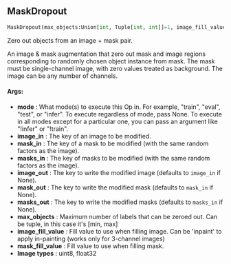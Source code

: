 ## MaskDropout
```python
MaskDropout(max_objects:Union[int, Tuple[int, int]]=1, image_fill_value:Union[int, float, str]=0, mask_fill_value:Union[int, float]=0, mode:Union[str, NoneType]=None, image_in:Union[str, NoneType]=None, mask_in:Union[str, NoneType]=None, masks_in:Union[str, NoneType]=None, image_out:Union[str, NoneType]=None, mask_out:Union[str, NoneType]=None, masks_out:Union[str, NoneType]=None)
```
Zero out objects from an image + mask pair.

An image & mask augmentation that zero out mask and image regions corresponding to randomly chosen object instance
from mask. The mask must be single-channel image, with zero values treated as background. The image can be any
number of channels.


#### Args:

* **mode** :  What mode(s) to execute this Op in. For example, "train", "eval", "test", or "infer". To execute        regardless of mode, pass None. To execute in all modes except for a particular one, you can pass an argument        like "!infer" or "!train".
* **image_in** :  The key of an image to be modified.
* **mask_in** :  The key of a mask to be modified (with the same random factors as the image).
* **masks_in** :  The key of masks to be modified (with the same random factors as the image).
* **image_out** :  The key to write the modified image (defaults to `image_in` if None).
* **mask_out** :  The key to write the modified mask (defaults to `mask_in` if None).
* **masks_out** :  The key to write the modified masks (defaults to `masks_in` if None).
* **max_objects** :  Maximum number of labels that can be zeroed out. Can be tuple, in this case it's [min, max]
* **image_fill_value** :  Fill value to use when filling image.        Can be 'inpaint' to apply in-painting (works only  for 3-channel images)
* **mask_fill_value** :  Fill value to use when filling mask.
* **Image types** :     uint8, float32